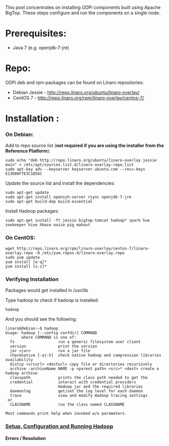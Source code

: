 This post concentrates on installing ODPi components built using Apache BigTop. These steps configure and run the components on a single node.

# Prerequisites:

* Java 7 (e.g. openjdk-7-jre)

# Repo:

ODPi deb and rpm packages can be found on Linaro repositories:

* Debian Jessie - http://repo.linaro.org/ubuntu/linaro-overlay/
* CentOS 7 - http://repo.linaro.org/rpm/linaro-overlay/centos-7/


# Installation :

### On Debian:

Add to repo source list (**not required if you are using the installer from the Reference Platform**):

    sudo echo "deb http://repo.linaro.org/ubuntu/linaro-overlay jessie main" > /etc/apt/sources.list.d/linaro-overlay-repo.list
    sudo apt-key adv --keyserver keyserver.ubuntu.com --recv-keys E13D88F7E3C1D56C

Update the source list and install the dependencies:

    sudo apt-get update
    sudo apt-get install openssh-server rsync openjdk-7-jre
    sudo apt-get build-dep build-essential

Install Hadoop packages:
    
    sudo apt-get install -ft jessie bigtop-tomcat hadoop* spark hue zookeeper hive hbase oozie pig mahout

### On CentOS:

    wget http://repo.linaro.org/rpm/linaro-overlay/centos-7/linaro-overlay.repo -O /etc/yum.repos.d/linaro-overlay.repo
    sudo yum update
    yum install [a-q]*
    yum install [s-z]*

### Verifying Installation 

Packages would get installed in /usr/lib 

Type hadoop to check if hadoop is installed:

    hadoop

And you should see the following:

    linaro@debian:~$ hadoop
    Usage: hadoop [--config confdir] COMMAND
           where COMMAND is one of:
      fs                   run a generic filesystem user client
      version              print the version
      jar <jar>            run a jar file
      checknative [-a|-h]  check native hadoop and compression libraries availability
      distcp <srcurl> <desturl> copy file or directories recursively
      archive -archiveName NAME -p <parent path> <src>* <dest> create a hadoop archive
      classpath            prints the class path needed to get the
      credential           interact with credential providers
                           Hadoop jar and the required libraries
      daemonlog            get/set the log level for each daemon
      trace                view and modify Hadoop tracing settings
     or
      CLASSNAME            run the class named CLASSNAME
     
    Most commands print help when invoked w/o parameters.

### [Setup, Configuration and Running Hadoop](https://github.com/96boards/documentation/wiki/ODPi-BigTop-Hadoop-configuration-and-Running) 
#### Errors / Resolution